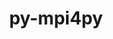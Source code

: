---
title: "py-mpi4py"
layout: cache
categories: [package, develop-2024-08-04]
meta: {"versions": ["3.1.6"], "compilers": ["apple-clang@=15.0.0", "cce@=15.0.1", "gcc@=11.1.0", "gcc@=11.4.0", "gcc@=9.4.0", "oneapi@=2024.2.0"], "oss": ["rhel8", "ubuntu20.04", "ubuntu22.04", "ventura"], "platforms": ["darwin", "linux"], "targets": ["aarch64", "neoverse_v1", "neoverse_v2", "ppc64le", "x86_64_v3", "zen4"], "stacks": ["data-vis-sdk", "e4s-cray-rhel", "e4s-neoverse-v2", "e4s-neoverse_v1", "e4s-oneapi", "e4s-power", "e4s-rocm-external", "ml-darwin-aarch64-mps", "ml-linux-x86_64-cpu", "ml-linux-x86_64-cuda", "root"], "num_specs": 18, "num_specs_by_stack": {"root": 18, "ml-darwin-aarch64-mps": 1, "e4s-cray-rhel": 1, "e4s-power": 1, "data-vis-sdk": 2, "e4s-neoverse_v1": 2, "e4s-neoverse-v2": 1, "e4s-rocm-external": 1, "ml-linux-x86_64-cuda": 2, "ml-linux-x86_64-cpu": 2, "e4s-oneapi": 1}}
spec_details: [{"hash": "oo7ywzgcec4xrt2brcudg4xqz7vzdftf", "compiler": "apple-clang@=15.0.0", "versions": ["3.1.6"], "os": "ventura", "platform": "darwin", "target": "aarch64", "variants": ["build_system=python_pip"], "stacks": ["root", "ml-darwin-aarch64-mps"], "size": "-", "tarball": "https://binaries.spack.io/releases/develop-2024-08-04/build_cache/darwin-ventura-aarch64/apple-clang-15.0.0/py-mpi4py-3.1.6/darwin-ventura-aarch64-apple-clang-15.0.0-py-mpi4py-3.1.6-oo7ywzgcec4xrt2brcudg4xqz7vzdftf.spack"}, {"hash": "7blgysbvt6slopwe5hc5hr5ez2zg4zh5", "compiler": "cce@=15.0.1", "versions": ["3.1.6"], "os": "rhel8", "platform": "linux", "target": "zen4", "variants": ["build_system=python_pip"], "stacks": ["root", "e4s-cray-rhel"], "size": "-", "tarball": "https://binaries.spack.io/releases/develop-2024-08-04/build_cache/linux-rhel8-zen4/cce-15.0.1/py-mpi4py-3.1.6/linux-rhel8-zen4-cce-15.0.1-py-mpi4py-3.1.6-7blgysbvt6slopwe5hc5hr5ez2zg4zh5.spack"}, {"hash": "4ajhrzof2iozpakxycxgjzwflibxeuur", "compiler": "gcc@=9.4.0", "versions": ["3.1.6"], "os": "ubuntu20.04", "platform": "linux", "target": "ppc64le", "variants": ["build_system=python_pip"], "stacks": ["root", "e4s-power"], "size": "-", "tarball": "https://binaries.spack.io/releases/develop-2024-08-04/build_cache/linux-ubuntu20.04-ppc64le/gcc-9.4.0/py-mpi4py-3.1.6/linux-ubuntu20.04-ppc64le-gcc-9.4.0-py-mpi4py-3.1.6-4ajhrzof2iozpakxycxgjzwflibxeuur.spack"}, {"hash": "hjcs472jptpdaezftda43jf7s7iilocs", "compiler": "gcc@=11.1.0", "versions": ["3.1.6"], "os": "ubuntu20.04", "platform": "linux", "target": "x86_64_v3", "variants": ["build_system=python_pip"], "stacks": ["root", "data-vis-sdk"], "size": "-", "tarball": "https://binaries.spack.io/releases/develop-2024-08-04/build_cache/linux-ubuntu20.04-x86_64_v3/gcc-11.1.0/py-mpi4py-3.1.6/linux-ubuntu20.04-x86_64_v3-gcc-11.1.0-py-mpi4py-3.1.6-hjcs472jptpdaezftda43jf7s7iilocs.spack"}, {"hash": "tfwjjedrpbjtgipx7igg56iabhcsq2yp", "compiler": "gcc@=11.1.0", "versions": ["3.1.6"], "os": "ubuntu20.04", "platform": "linux", "target": "x86_64_v3", "variants": ["build_system=python_pip"], "stacks": ["root", "data-vis-sdk"], "size": "-", "tarball": "https://binaries.spack.io/releases/develop-2024-08-04/build_cache/linux-ubuntu20.04-x86_64_v3/gcc-11.1.0/py-mpi4py-3.1.6/linux-ubuntu20.04-x86_64_v3-gcc-11.1.0-py-mpi4py-3.1.6-tfwjjedrpbjtgipx7igg56iabhcsq2yp.spack"}, {"hash": "j2kganie5quxywnvdqmozq2k275m3kpn", "compiler": "gcc@=11.4.0", "versions": ["3.1.6"], "os": "ubuntu22.04", "platform": "linux", "target": "neoverse_v1", "variants": ["build_system=python_pip"], "stacks": ["root", "e4s-neoverse_v1"], "size": "-", "tarball": "https://binaries.spack.io/releases/develop-2024-08-04/build_cache/linux-ubuntu22.04-neoverse_v1/gcc-11.4.0/py-mpi4py-3.1.6/linux-ubuntu22.04-neoverse_v1-gcc-11.4.0-py-mpi4py-3.1.6-j2kganie5quxywnvdqmozq2k275m3kpn.spack"}, {"hash": "n47zjuxnkjnvoze5qezduyjqn4dguism", "compiler": "gcc@=11.4.0", "versions": ["3.1.6"], "os": "ubuntu22.04", "platform": "linux", "target": "neoverse_v1", "variants": ["build_system=python_pip"], "stacks": ["root", "e4s-neoverse_v1"], "size": "-", "tarball": "https://binaries.spack.io/releases/develop-2024-08-04/build_cache/linux-ubuntu22.04-neoverse_v1/gcc-11.4.0/py-mpi4py-3.1.6/linux-ubuntu22.04-neoverse_v1-gcc-11.4.0-py-mpi4py-3.1.6-n47zjuxnkjnvoze5qezduyjqn4dguism.spack"}, {"hash": "tbbluuzjf6l7q2tgc6v6uzstpd7zjgj2", "compiler": "gcc@=11.4.0", "versions": ["3.1.6"], "os": "ubuntu22.04", "platform": "linux", "target": "neoverse_v2", "variants": ["build_system=python_pip"], "stacks": ["root", "e4s-neoverse-v2"], "size": "-", "tarball": "https://binaries.spack.io/releases/develop-2024-08-04/build_cache/linux-ubuntu22.04-neoverse_v2/gcc-11.4.0/py-mpi4py-3.1.6/linux-ubuntu22.04-neoverse_v2-gcc-11.4.0-py-mpi4py-3.1.6-tbbluuzjf6l7q2tgc6v6uzstpd7zjgj2.spack"}, {"hash": "wuryndq6sqobzsomau5p7qnnzq3vqnyl", "compiler": "gcc@=11.4.0", "versions": ["3.1.6"], "os": "ubuntu22.04", "platform": "linux", "target": "x86_64_v3", "variants": ["build_system=python_pip"], "stacks": ["root"], "size": "-", "tarball": "https://binaries.spack.io/releases/develop-2024-08-04/build_cache/linux-ubuntu22.04-x86_64_v3/gcc-11.4.0/py-mpi4py-3.1.6/linux-ubuntu22.04-x86_64_v3-gcc-11.4.0-py-mpi4py-3.1.6-wuryndq6sqobzsomau5p7qnnzq3vqnyl.spack"}, {"hash": "pmazymeeinpqrphqslcyvvykrmzra7i2", "compiler": "gcc@=11.4.0", "versions": ["3.1.6"], "os": "ubuntu22.04", "platform": "linux", "target": "x86_64_v3", "variants": ["build_system=python_pip"], "stacks": ["root"], "size": "-", "tarball": "https://binaries.spack.io/releases/develop-2024-08-04/build_cache/linux-ubuntu22.04-x86_64_v3/gcc-11.4.0/py-mpi4py-3.1.6/linux-ubuntu22.04-x86_64_v3-gcc-11.4.0-py-mpi4py-3.1.6-pmazymeeinpqrphqslcyvvykrmzra7i2.spack"}, {"hash": "jaihtqiljz2w5dt4mhox4xxsikuscptx", "compiler": "gcc@=11.4.0", "versions": ["3.1.6"], "os": "ubuntu22.04", "platform": "linux", "target": "x86_64_v3", "variants": ["build_system=python_pip"], "stacks": ["root"], "size": "-", "tarball": "https://binaries.spack.io/releases/develop-2024-08-04/build_cache/linux-ubuntu22.04-x86_64_v3/gcc-11.4.0/py-mpi4py-3.1.6/linux-ubuntu22.04-x86_64_v3-gcc-11.4.0-py-mpi4py-3.1.6-jaihtqiljz2w5dt4mhox4xxsikuscptx.spack"}, {"hash": "rdwo76xrf42vk5zetvi2y5wuolywxcam", "compiler": "gcc@=11.4.0", "versions": ["3.1.6"], "os": "ubuntu22.04", "platform": "linux", "target": "x86_64_v3", "variants": ["build_system=python_pip"], "stacks": ["root", "e4s-rocm-external"], "size": "-", "tarball": "https://binaries.spack.io/releases/develop-2024-08-04/build_cache/linux-ubuntu22.04-x86_64_v3/gcc-11.4.0/py-mpi4py-3.1.6/linux-ubuntu22.04-x86_64_v3-gcc-11.4.0-py-mpi4py-3.1.6-rdwo76xrf42vk5zetvi2y5wuolywxcam.spack"}, {"hash": "qcsogh2xlnbzev6ldzdweoykwd7j35tg", "compiler": "gcc@=11.4.0", "versions": ["3.1.6"], "os": "ubuntu22.04", "platform": "linux", "target": "x86_64_v3", "variants": ["build_system=python_pip"], "stacks": ["ml-linux-x86_64-cuda", "root"], "size": "-", "tarball": "https://binaries.spack.io/releases/develop-2024-08-04/build_cache/linux-ubuntu22.04-x86_64_v3/gcc-11.4.0/py-mpi4py-3.1.6/linux-ubuntu22.04-x86_64_v3-gcc-11.4.0-py-mpi4py-3.1.6-qcsogh2xlnbzev6ldzdweoykwd7j35tg.spack"}, {"hash": "hcsxciqizadqannkb4534xd4a3e3lnyb", "compiler": "gcc@=11.4.0", "versions": ["3.1.6"], "os": "ubuntu22.04", "platform": "linux", "target": "x86_64_v3", "variants": ["build_system=python_pip"], "stacks": ["ml-linux-x86_64-cuda", "root"], "size": "-", "tarball": "https://binaries.spack.io/releases/develop-2024-08-04/build_cache/linux-ubuntu22.04-x86_64_v3/gcc-11.4.0/py-mpi4py-3.1.6/linux-ubuntu22.04-x86_64_v3-gcc-11.4.0-py-mpi4py-3.1.6-hcsxciqizadqannkb4534xd4a3e3lnyb.spack"}, {"hash": "cya7zczaapn3x5yjlp6nt7uylt3fv2zr", "compiler": "gcc@=11.4.0", "versions": ["3.1.6"], "os": "ubuntu22.04", "platform": "linux", "target": "x86_64_v3", "variants": ["build_system=python_pip"], "stacks": ["root", "ml-linux-x86_64-cpu"], "size": "-", "tarball": "https://binaries.spack.io/releases/develop-2024-08-04/build_cache/linux-ubuntu22.04-x86_64_v3/gcc-11.4.0/py-mpi4py-3.1.6/linux-ubuntu22.04-x86_64_v3-gcc-11.4.0-py-mpi4py-3.1.6-cya7zczaapn3x5yjlp6nt7uylt3fv2zr.spack"}, {"hash": "imwuhk4wrv3nimgc5c2u6tdi76353nbq", "compiler": "gcc@=11.4.0", "versions": ["3.1.6"], "os": "ubuntu22.04", "platform": "linux", "target": "x86_64_v3", "variants": ["build_system=python_pip"], "stacks": ["root"], "size": "-", "tarball": "https://binaries.spack.io/releases/develop-2024-08-04/build_cache/linux-ubuntu22.04-x86_64_v3/gcc-11.4.0/py-mpi4py-3.1.6/linux-ubuntu22.04-x86_64_v3-gcc-11.4.0-py-mpi4py-3.1.6-imwuhk4wrv3nimgc5c2u6tdi76353nbq.spack"}, {"hash": "o2rxflskcygysq5fdvc623u2skj2vlkp", "compiler": "gcc@=11.4.0", "versions": ["3.1.6"], "os": "ubuntu22.04", "platform": "linux", "target": "x86_64_v3", "variants": ["build_system=python_pip"], "stacks": ["root", "ml-linux-x86_64-cpu"], "size": "-", "tarball": "https://binaries.spack.io/releases/develop-2024-08-04/build_cache/linux-ubuntu22.04-x86_64_v3/gcc-11.4.0/py-mpi4py-3.1.6/linux-ubuntu22.04-x86_64_v3-gcc-11.4.0-py-mpi4py-3.1.6-o2rxflskcygysq5fdvc623u2skj2vlkp.spack"}, {"hash": "zpoz6sf4nvwg6h3tc2o56el5lrpupvbp", "compiler": "oneapi@=2024.2.0", "versions": ["3.1.6"], "os": "ubuntu22.04", "platform": "linux", "target": "x86_64_v3", "variants": ["build_system=python_pip"], "stacks": ["e4s-oneapi", "root"], "size": "-", "tarball": "https://binaries.spack.io/releases/develop-2024-08-04/build_cache/linux-ubuntu22.04-x86_64_v3/oneapi-2024.2.0/py-mpi4py-3.1.6/linux-ubuntu22.04-x86_64_v3-oneapi-2024.2.0-py-mpi4py-3.1.6-zpoz6sf4nvwg6h3tc2o56el5lrpupvbp.spack"}]
---